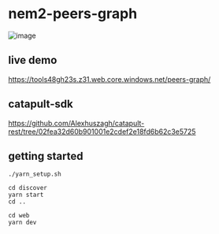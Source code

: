 # nem2-peers-graph

![image](https://user-images.githubusercontent.com/26595148/74582542-cabfa200-5000-11ea-956b-5d70cb567b41.png)

## live demo

https://tools48gh23s.z31.web.core.windows.net/peers-graph/

## catapult-sdk

https://github.com/Alexhuszagh/catapult-rest/tree/02fea32d60b901001e2cdef2e18fd6b62c3e5725

## getting started

```
./yarn_setup.sh

cd discover
yarn start
cd ..

cd web
yarn dev
```
